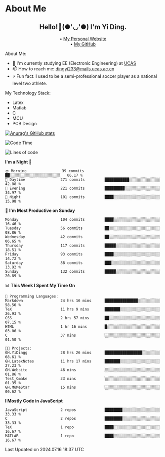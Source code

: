 # About Me

<h2 style="text-align:center;"> Hello!👋(●'◡'●) I'm Yi Ding.</h2>

<div style="text-align:center;">
  • <a href="https://yidingg.github.io/YiDingg">My Personal Website</a><br>
  • <a href="https://github.com/YiDingg">My GitHub</a>
</div>

About Me:
- 🔭 I'm currently studying EE (Electronic Engineering) at [UCAS](https://www.ucas.ac.cn/)
- 📫 How to reach me: dingyi233@mails.ucas.ac.cn
- ⚡ Fun fact: I used to be a semi-professional soccer player as a national level two athlete.

My Technology Stack:
- Latex
- Matlab
- C
- MCU
- PCB Design

[![Anurag's GitHub stats](https://github-readme-stats.vercel.app/api?username=YiDingg)](https://github.com/anuraghazra/github-readme-stats)

<!--START_SECTION:waka-->
![Code Time](http://img.shields.io/badge/Code%20Time-187%20hrs%2020%20mins-blue)

![Lines of code](https://img.shields.io/badge/From%20Hello%20World%20I%27ve%20Written-491.2%20thousand%20lines%20of%20code-blue)

**I'm a Night 🦉** 

```text
🌞 Morning                39 commits          ██░░░░░░░░░░░░░░░░░░░░░░░   06.17 % 
🌆 Daytime                271 commits         ███████████░░░░░░░░░░░░░░   42.88 % 
🌃 Evening                221 commits         █████████░░░░░░░░░░░░░░░░   34.97 % 
🌙 Night                  101 commits         ████░░░░░░░░░░░░░░░░░░░░░   15.98 % 
```
📅 **I'm Most Productive on Sunday** 

```text
Monday                   104 commits         ████░░░░░░░░░░░░░░░░░░░░░   16.46 % 
Tuesday                  56 commits          ██░░░░░░░░░░░░░░░░░░░░░░░   08.86 % 
Wednesday                42 commits          ██░░░░░░░░░░░░░░░░░░░░░░░   06.65 % 
Thursday                 117 commits         █████░░░░░░░░░░░░░░░░░░░░   18.51 % 
Friday                   93 commits          ████░░░░░░░░░░░░░░░░░░░░░   14.72 % 
Saturday                 88 commits          ███░░░░░░░░░░░░░░░░░░░░░░   13.92 % 
Sunday                   132 commits         █████░░░░░░░░░░░░░░░░░░░░   20.89 % 
```


📊 **This Week I Spent My Time On** 

```text
💬 Programming Languages: 
Markdown                 24 hrs 16 mins      ███████████████░░░░░░░░░░   58.56 % 
TeX                      11 hrs 9 mins       ███████░░░░░░░░░░░░░░░░░░   26.93 % 
CSS                      2 hrs 57 mins       ██░░░░░░░░░░░░░░░░░░░░░░░   07.15 % 
HTML                     1 hr 16 mins        █░░░░░░░░░░░░░░░░░░░░░░░░   03.06 % 
C                        37 mins             ░░░░░░░░░░░░░░░░░░░░░░░░░   01.50 % 

🐱‍💻 Projects: 
GH.YiDingg               28 hrs 26 mins      █████████████████░░░░░░░░   68.61 % 
GH.LatexNotes            11 hrs 17 mins      ███████░░░░░░░░░░░░░░░░░░   27.23 % 
GH.Website               46 mins             ░░░░░░░░░░░░░░░░░░░░░░░░░   01.86 % 
Test_Cmake               33 mins             ░░░░░░░░░░░░░░░░░░░░░░░░░   01.35 % 
GH.MuMeStar              15 mins             ░░░░░░░░░░░░░░░░░░░░░░░░░   00.62 % 
```

**I Mostly Code in JavaScript** 

```text
JavaScript               2 repos             ████████░░░░░░░░░░░░░░░░░   33.33 % 
C                        2 repos             ████████░░░░░░░░░░░░░░░░░   33.33 % 
TeX                      1 repo              ████░░░░░░░░░░░░░░░░░░░░░   16.67 % 
MATLAB                   1 repo              ████░░░░░░░░░░░░░░░░░░░░░   16.67 % 
```




 Last Updated on 2024.07.16 18:37 UTC
<!--END_SECTION:waka-->
